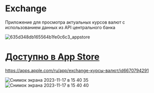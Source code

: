 # Exchange
Приложение для просмотра актуальных курсов валют с использованием данных из API центрального банка
 
![635d348db165564b1fe0c6c3_appstore](https://github.com/user-attachments/assets/8723ae41-53a6-40fa-84f7-2c001c406007)
<a href="https://apps.apple.com/ru/app/exchange-курсы-валют/id6670794291"><h1>Доступно в App Store</h1></a>
https://apps.apple.com/ru/app/exchange-курсы-валют/id6670794291


![Снимок экрана 2023-11-17 в 15 40 35](https://github.com/molodorya/Exchange/assets/55159339/12621434-a9de-48da-afa9-7ebc5184b88f)
![Снимок экрана 2023-11-17 в 15 40 40](https://github.com/molodorya/Exchange/assets/55159339/8a880efc-7873-44c0-b234-e2c157b3dd3b)
